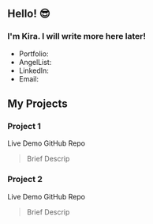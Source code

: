 ## Hello! 😎
### I'm Kira. I will write more here later!

* Portfolio:
* AngelList: 
* LinkedIn:
* Email:

## My Projects
### Project 1
Live Demo   GitHub Repo
> Brief Descrip

### Project 2
Live Demo   GitHub Repo
> Brief Descrip



<!--
**kierxin/kierxin** is a ✨ _special_ ✨ repository because its `README.md` (this file) appears on your GitHub profile.

Here are some ideas to get you started:

- 🔭 I’m currently working on ...
- 🌱 I’m currently learning ...
- 👯 I’m looking to collaborate on ...
- 🤔 I’m looking for help with ...
- 💬 Ask me about ...
- 📫 How to reach me: ...
- 😄 Pronouns: ...
- ⚡ Fun fact: ...
-->
